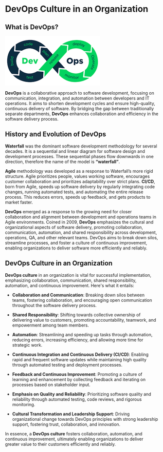 # **DevOps Culture in an Organization**

## **What is DevOps?**

![Images/DevOps Lifecycle.png](https://github.com/DevTiolu/Concepts-of-DevOps/blob/main/Images/DevOps%20Lifecycle.png)

**DevOps** is a collaborative approach to software development, focusing on communication, integration, and automation between developers and IT operations. It aims to shorten development cycles and ensure high-quality, continuous delivery of software. By bridging the gap between traditionally separate departments, **DevOps** enhances collaboration and efficiency in the software delivery process.

## **History and Evolution of DevOps**

**Waterfall** was the dominant software development methodology for several decades. It is a sequential and linear diagram for software design and development processes. These sequential phases flow downwards in one direction, therefore the name of the model is **“waterfall”**. 

**Agile** methodology was developed as a response to Waterfall’s more rigid structure. Agile prioritizes people, values working software, encourages customer collaboration and prioritizes adaptability over strict plans. **CI/CD**, born from Agile, speeds up software delivery by regularly integrating code changes, running automated tests, and automating the entire release process. This reduces errors, speeds up feedback, and gets products to market faster.

**DevOps** emerged as a response to the growing need for closer collaboration and alignment between development and operations teams in Agile environments. Coined in 2009, **DevOps** emphasizes the cultural and organizational aspects of software delivery, promoting collaboration, communication, automation, and shared responsibility across development, operations, QA, and other relevant teams. DevOps aims to break down silos, streamline processes, and foster a culture of continuous improvement, enabling organizations to deliver software more efficiently and reliably.

## **DevOps Culture in an Organization**

**DevOps culture** in an organization is vital for successful implementation, emphasizing collaboration, communication, shared responsibility, automation, and continuous improvement. Here's what it entails:

+ **Collaboration and Communication**: Breaking down silos between teams, fostering collaboration, and encouraging open communication throughout the software delivery process.

+ **Shared Responsibility**: Shifting towards collective ownership of delivering value to customers, promoting accountability, teamwork, and empowerment among team members.

+ **Automation**: Streamlining and speeding up tasks through automation, reducing errors, increasing efficiency, and allowing more time for strategic work.

+ **Continuous Integration and Continuous Delivery (CI/CD)**: Enabling rapid and frequent software updates while maintaining high quality through automated testing and deployment processes.

+ **Feedback and Continuous Improvement**: Promoting a culture of learning and enhancement by collecting feedback and iterating on processes based on stakeholder input.

+ **Emphasis on Quality and Reliability**: Prioritizing software quality and reliability through automated testing, code reviews, and rigorous monitoring.

+ **Cultural Transformation and Leadership Support**: Driving organizational change towards DevOps principles with strong leadership support, fostering trust, collaboration, and innovation.

In essence, a **DevOps culture** fosters collaboration, automation, and continuous improvement, ultimately enabling organizations to deliver greater value to their customers efficiently and reliably.





